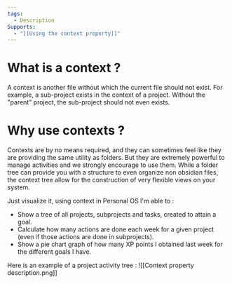 ```yaml
---
tags:
  - Description
Supports:
  - "[[Using the context property]]"
---
```

# What is a context ? 

A context is another file without which the current file should not exist. 
For example, a sub-project exists in the context of a project. Without the "parent" project, the sub-project should not even exists. 


# Why use contexts ? 

Contexts are by no means required, and they can sometimes feel like they are providing the same utility as folders. 
But they are extremely powerful to manage activities and we strongly encourage to use them. While a folder tree can provide you with a structure to even organize non obsidian files, the context tree allow for the construction of very flexible views on your system. 

Just visualize it, using context in Personal OS I'm able to : 

- Show a tree of all projects, subprojects and tasks, created to attain a goal. 
- Calculate how many actions are done each week for a given project (even if those actions are done in subprojects).
- Show a pie chart graph of how many XP points I obtained last week for the different goals I have. 

Here is an example of a project activity tree : 
![[Context property description.png]]
